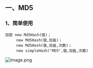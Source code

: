 ## 一、MD5
### 1、简单使用
	加密 new Md5Hash(值)；
         new Md5Hash(值,加盐)；
         new Md5Hash(值,加盐,次数)；
	     new simpleHash("MD5",值,加盐,次数)
![image.png](https://i.loli.net/2019/11/20/n86GCrNRbYeltFz.png)

